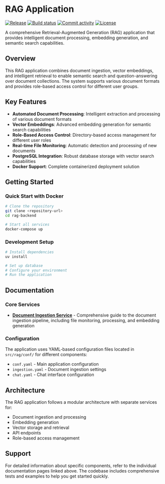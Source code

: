 # RAG Application

[![Release](https://img.shields.io/github/v/release/DCC-BS/rag-application)](https://img.shields.io/github/v/release/DCC-BS/rag-application)
[![Build status](https://img.shields.io/github/actions/workflow/status/DCC-BS/rag-application/main.yml?branch=main)](https://github.com/DCC-BS/rag-application/actions/workflows/main.yml?query=branch%3Amain)
[![Commit activity](https://img.shields.io/github/commit-activity/m/DCC-BS/rag-application)](https://img.shields.io/github/commit-activity/m/DCC-BS/rag-application)
[![License](https://img.shields.io/github/license/DCC-BS/rag-application)](https://img.shields.io/github/license/DCC-BS/rag-application)

A comprehensive Retrieval-Augmented Generation (RAG) application that provides intelligent document processing, embedding generation, and semantic search capabilities.

## Overview

This RAG application combines document ingestion, vector embeddings, and intelligent retrieval to enable semantic search and question-answering over document collections. The system supports various document formats and provides role-based access control for different user groups.

## Key Features

- **Automated Document Processing**: Intelligent extraction and processing of various document formats
- **Vector Embeddings**: Advanced embedding generation for semantic search capabilities
- **Role-Based Access Control**: Directory-based access management for different user roles
- **Real-time File Monitoring**: Automatic detection and processing of new documents
- **PostgreSQL Integration**: Robust database storage with vector search capabilities
- **Docker Support**: Complete containerized deployment solution

## Getting Started

### Quick Start with Docker

```bash
# Clone the repository
git clone <repository-url>
cd rag-backend

# Start all services
docker-compose up
```

### Development Setup

```bash
# Install dependencies
uv install

# Set up database
# Configure your environment
# Run the application
```

## Documentation

### Core Services

- **[Document Ingestion Service](ingestion.md)** - Comprehensive guide to the document ingestion pipeline, including file monitoring, processing, and embedding generation

### Configuration

The application uses YAML-based configuration files located in `src/rag/conf/` for different components:

- `conf.yaml` - Main application configuration
- `ingestion.yaml` - Document ingestion settings
- `chat.yaml` - Chat interface configuration

## Architecture

The RAG application follows a modular architecture with separate services for:

- Document ingestion and processing
- Embedding generation
- Vector storage and retrieval
- API endpoints
- Role-based access management

## Support

For detailed information about specific components, refer to the individual documentation pages linked above. The codebase includes comprehensive tests and examples to help you get started quickly.

